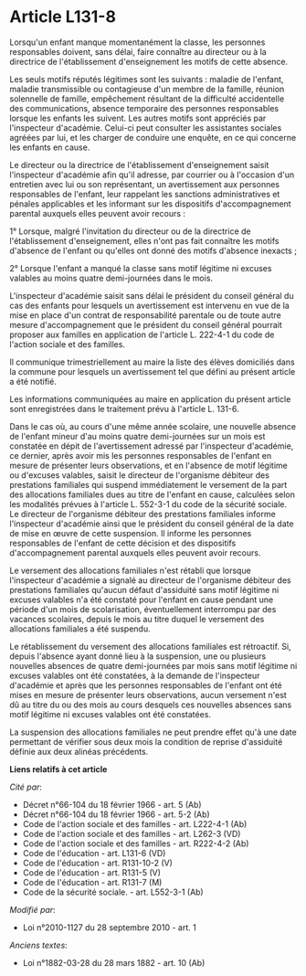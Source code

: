 # Article L131-8

Lorsqu'un enfant manque momentanément la classe, les personnes responsables doivent, sans délai, faire connaître au directeur
ou à la directrice de l'établissement d'enseignement les motifs de cette absence. 

Les seuls motifs réputés légitimes sont les suivants : maladie de l'enfant, maladie transmissible ou contagieuse d'un membre
de la famille, réunion solennelle de famille, empêchement résultant de la difficulté accidentelle des communications, absence
temporaire des personnes responsables lorsque les enfants les suivent. Les autres motifs sont appréciés par l'inspecteur
d'académie. Celui-ci peut consulter les assistantes sociales agréées par lui, et les charger de conduire une enquête, en ce
qui concerne les enfants en cause. 

Le directeur ou la directrice de l'établissement d'enseignement saisit l'inspecteur d'académie afin qu'il adresse, par
courrier ou à l'occasion d'un entretien avec lui ou son représentant, un avertissement aux personnes responsables de
l'enfant, leur rappelant les sanctions administratives et pénales applicables et les informant sur les dispositifs
d'accompagnement parental auxquels elles peuvent avoir recours : 

1° Lorsque, malgré l'invitation du directeur ou de la directrice de l'établissement d'enseignement, elles n'ont pas fait
connaître les motifs d'absence de l'enfant ou qu'elles ont donné des motifs d'absence inexacts ; 

2° Lorsque l'enfant a manqué la classe sans motif légitime ni excuses valables au moins quatre demi-journées dans le mois.

L'inspecteur d'académie saisit sans délai le président du conseil général du cas des enfants pour lesquels un avertissement
est intervenu en vue de la mise en place d'un contrat de responsabilité parentale ou de toute autre mesure d'accompagnement
que le président du conseil général pourrait proposer aux familles en application de l'article L. 222-4-1 du code de l'action
sociale et des familles. 

Il communique trimestriellement au maire la liste des élèves domiciliés dans la commune pour lesquels un avertissement tel
que défini au présent article a été notifié. 

Les informations communiquées au maire en application du présent article sont enregistrées dans le traitement prévu à
l'article L. 131-6. 

Dans le cas où, au cours d'une même année scolaire, une nouvelle absence de l'enfant mineur d'au moins quatre demi-journées
sur un mois est constatée en dépit de l'avertissement adressé par l'inspecteur d'académie, ce dernier, après avoir mis les
personnes responsables de l'enfant en mesure de présenter leurs observations, et en l'absence de motif légitime ou d'excuses
valables, saisit le directeur de l'organisme débiteur des prestations familiales qui suspend immédiatement le versement de la
part des allocations familiales dues au titre de l'enfant en cause, calculées selon les modalités prévues à l'article L.
552-3-1 du code de la sécurité sociale. Le directeur de l'organisme débiteur des prestations familiales informe l'inspecteur
d'académie ainsi que le président du conseil général de la date de mise en œuvre de cette suspension. Il informe les
personnes responsables de l'enfant de cette décision et des dispositifs d'accompagnement parental auxquels elles peuvent
avoir recours. 

Le versement des allocations familiales n'est rétabli que lorsque l'inspecteur d'académie a signalé au directeur de
l'organisme débiteur des prestations familiales qu'aucun défaut d'assiduité sans motif légitime ni excuses valables n'a été
constaté pour l'enfant en cause pendant une période d'un mois de scolarisation, éventuellement interrompu par des vacances
scolaires, depuis le mois au titre duquel le versement des allocations familiales a été suspendu. 

Le rétablissement du versement des allocations familiales est rétroactif. Si, depuis l'absence ayant donné lieu à la
suspension, une ou plusieurs nouvelles absences de quatre demi-journées par mois sans motif légitime ni excuses valables ont
été constatées, à la demande de l'inspecteur d'académie et après que les personnes responsables de l'enfant ont été mises en
mesure de présenter leurs observations, aucun versement n'est dû au titre du ou des mois au cours desquels ces nouvelles
absences sans motif légitime ni excuses valables ont été constatées. 

La suspension des allocations familiales ne peut prendre effet qu'à une date permettant de vérifier sous deux mois la
condition de reprise d'assiduité définie aux deux alinéas précédents.

**Liens relatifs à cet article**

_Cité par_:

  - Décret n°66-104 du 18 février 1966 - art. 5 (Ab)
  - Décret n°66-104 du 18 février 1966 - art. 5-2 (Ab)
  - Code de l'action sociale et des familles - art. L222-4-1 (Ab)
  - Code de l'action sociale et des familles - art. L262-3 (VD)
  - Code de l'action sociale et des familles - art. R222-4-2 (Ab)
  - Code de l'éducation - art. L131-6 (VD)
  - Code de l'éducation - art. R131-10-2 (V)
  - Code de l'éducation - art. R131-5 (V)
  - Code de l'éducation - art. R131-7 (M)
  - Code de la sécurité sociale. - art. L552-3-1 (Ab)

_Modifié par_:

  - Loi n°2010-1127 du 28 septembre 2010 - art. 1

_Anciens textes_:

  - Loi n°1882-03-28 du 28 mars 1882 - art. 10 (Ab)
